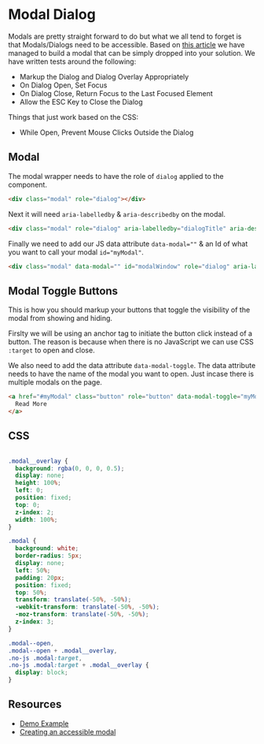 # Modal Dialog

Modals are pretty straight forward to do but what we all tend to forget is that Modals/Dialogs need to be accessible. Based on [this article](https://bitsofco.de/accessible-modal-dialog/) we have managed to build a modal that can be simply dropped into your solution. We have written tests around the following:

- Markup the Dialog and Dialog Overlay Appropriately
- On Dialog Open, Set Focus
- On Dialog Close, Return Focus to the Last Focused Element
- Allow the ESC Key to Close the Dialog

Things that just work based on the CSS:
- While Open, Prevent Mouse Clicks Outside the Dialog

## Modal

The modal wrapper needs to have the role of `dialog` applied to the component.

```html
<div class="modal" role="dialog"></div>
```

Next it will need `aria-labelledby` & `aria-describedby` on the modal.
```html
<div class="modal" role="dialog" aria-labelledby="dialogTitle" aria-describedby="dialogText">
```

Finally we need to add our JS data attribute `data-modal=""` & an Id of what you want to call your modal `id="myModal"`.

```html
<div class="modal" data-modal="" id="modalWindow" role="dialog" aria-labelledby="dialogTitle" aria-describedby="dialogText"></div>
```

## Modal Toggle Buttons

This is how you should markup your buttons that toggle the visibility of the modal from showing and hiding. 

Firslty we will be using an anchor tag to initiate the button click instead of a button. The reason is because when there is no JavaScript we can use CSS `:target` to open and close.

We also need to add the data attribute `data-modal-toggle`. The data attribute needs to have the name of the modal you want to open. Just incase there is multiple modals on the page.

```html
<a href="#myModal" class="button" role="button" data-modal-toggle="myModal">
  Read More
</a>
```

## CSS

```css

.modal__overlay {
  background: rgba(0, 0, 0, 0.5);
  display: none;
  height: 100%;
  left: 0;
  position: fixed;
  top: 0;
  z-index: 2;
  width: 100%;
}

.modal {
  background: white;
  border-radius: 5px;
  display: none;
  left: 50%;
  padding: 20px;
  position: fixed;
  top: 50%;
  transform: translate(-50%, -50%);
  -webkit-transform: translate(-50%, -50%);
  -moz-transform: translate(-50%, -50%);
  z-index: 3;
}

.modal--open,
.modal--open + .modal__overlay,
.no-js .modal:target,
.no-js .modal:target + .modal__overlay {
  display: block;
}
```

## Resources 
- [Demo Example](http://code-computerlove-fe-components.surge.sh/modal-dialog/)
- [Creating an accessible modal](https://bitsofco.de/accessible-modal-dialog/)
